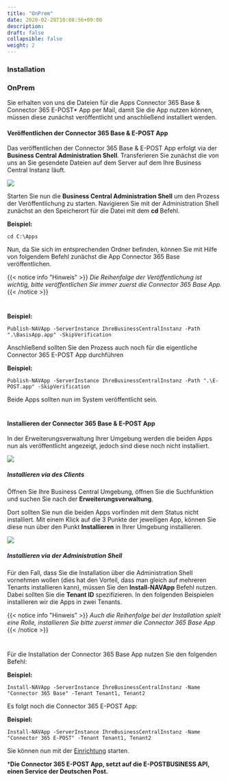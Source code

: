 ```yaml
---
title: "OnPrem"
date: 2020-02-28T10:08:56+09:00
description: 
draft: false
collapsible: false
weight: 2
---
```

### Installation

### OnPrem
Sie erhalten von uns die Dateien für die Apps Connector 365 Base & Connector 365 E-POST* App per Mail, damit Sie die App nutzen können, müssen diese zunächst veröffentlicht und anschließend installiert werden.

#### Veröffentlichen der Connector 365 Base & E-POST App
Das veröffentlichen der Connector 365 Base & E-POST App erfolgt via der **Business Central Administration Shell**. Transferieren Sie zunächst die von uns an Sie gesendete Dateien auf dem Server auf dem Ihre Business Central Instanz läuft.

![](images/apps/general/adminshell.png)

Starten Sie nun die **Business Central Administration Shell** um den Prozess der Veröffentlichung zu starten. Navigieren Sie mit der Administration Shell zunächst an den Speicherort für die Datei mit dem **cd** Befehl.

**Beispiel:**

```cd C:\Apps```

Nun, da Sie sich im entsprechenden Ordner befinden, können Sie mit Hilfe von folgendem Befehl zunächst die App Connector 365 Base veröffentlichen.

{{< notice info "Hinweis" >}}
 _Die Reihenfolge der Veröffentlichung ist wichtig, bitte veröffentlichen Sie immer zuerst die Connector 365 Base App._
{{< /notice >}}
#

**Beispiel:**

```Publish-NAVApp -ServerInstance IhreBusinessCentralInstanz -Path ".\BasisApp.app" -SkipVerification```

Anschließend sollten Sie den Prozess auch noch für die eigentliche Connector 365 E-POST App durchführen

**Beispiel:**

```Publish-NAVApp -ServerInstance IhreBusinessCentralInstanz -Path ".\E-POST.app" -SkipVerification```

Beide Apps sollten nun im System veröffentlicht sein.
#

#### Installieren der Connector 365 Base & E-POST App
In der Erweiterungsverwaltung Ihrer Umgebung werden die beiden Apps nun als veröffentlicht angezeigt, jedoch sind diese noch nicht installiert.

![](images/apps/E-POST/de-de/app_published.png)

##### Installieren via des Clients
Öffnen Sie Ihre Business Central Umgebung, öffnen Sie die Suchfunktion und suchen Sie nach der **Erweiterungsverwaltung**.

Dort sollten Sie nun die beiden Apps vorfinden mit dem Status nicht installiert. Mit einem Klick auf die 3 Punkte der jeweiligen App, können Sie diese nun über den Punkt **Installieren** in Ihrer Umgebung installieren.

![](images/apps/E-POST/de-de/app_install.png)

##### Installieren via der Administration Shell
Für den Fall, dass Sie die Installation über die Administration Shell vornehmen wollen (dies hat den Vorteil, dass man gleich auf mehreren Tenants installieren kann), müssen Sie den **Install-NAVApp** Befehl nutzen. Dabei sollten Sie die **Tenant ID** spezifizieren. In den folgenden Beispielen installieren wir die Apps in zwei Tenants.

{{< notice info "Hinweis" >}}
 _Auch die Reihenfolge bei der Installation spielt eine Rolle, installieren Sie bitte zuerst immer die Connector 365 Base App_
{{< /notice >}}
#

Für die Installation der Connector 365 Base App nutzen Sie den folgenden Befehl:

**Beispiel:**

```Install-NAVApp -ServerInstance IhreBusinessCentralInstanz -Name "Connector 365 Base" -Tenant Tenant1, Tenant2```

Es folgt noch die Connector 365 E-POST App:

**Beispiel:**

```Install-NAVApp -ServerInstance IhreBusinessCentralInstanz -Name "Connector 365 E-POST" -Tenant Tenant1, Tenant2```

Sie können nun mit der [Einrichtung](/de-de/apps/e-post/first-steps/setup/) starten.



***Die Connector 365 E-POST App, setzt auf die E-POSTBUSINESS API, einen Service der Deutschen Post.**




